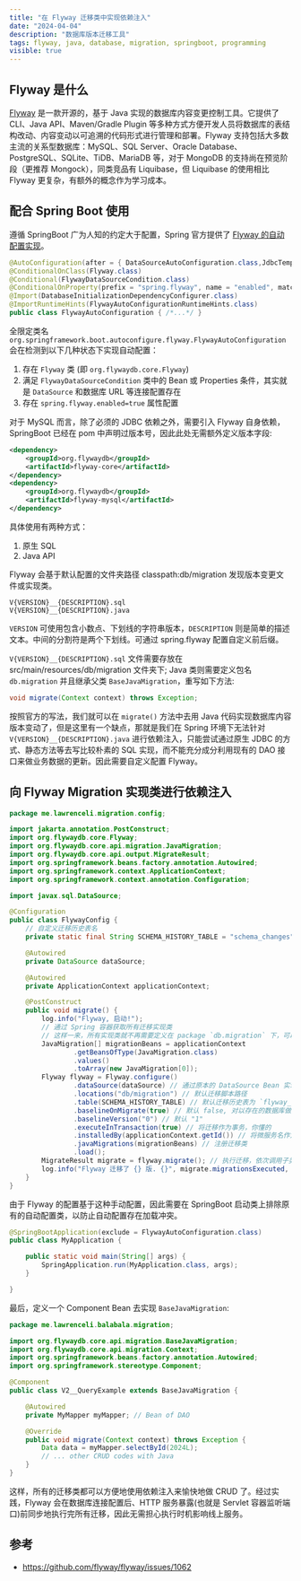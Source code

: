 ```yaml
---
title: "在 Flyway 迁移类中实现依赖注入"
date: "2024-04-04"
description: "数据库版本迁移工具"
tags: flyway, java, database, migration, springboot, programming
visible: true
---
```


## Flyway 是什么

[Flyway](https://flywaydb.org/) 是一款开源的，基于 Java 实现的数据库内容变更控制工具。它提供了 CLI、Java API、Maven/Gradle Plugin 等多种方式方便开发人员将数据库的表结构改动、内容变动以可追溯的代码形式进行管理和部署。Flyway 支持包括大多数主流的关系型数据库：MySQL、SQL Server、Oracle Database、PostgreSQL、SQLite、TiDB、MariaDB 等，对于 MongoDB 的支持尚在预览阶段（更推荐 Mongock），同类竞品有 Liquibase，但 Liquibase 的使用相比 Flyway 更复杂，有额外的概念作为学习成本。

<div>
  <github user="flyway" repo="flyway"></github>
</div>

## 配合 Spring Boot 使用

遵循 SpringBoot 广为人知的约定大于配置，Spring 官方提供了 [Flyway 的自动配置实现](https://github.com/spring-projects/spring-boot/tree/main/spring-boot-project/spring-boot-autoconfigure/src/main/java/org/springframework/boot/autoconfigure/flyway)。

```java {2-4} showLineNumbers
@AutoConfiguration(after = { DataSourceAutoConfiguration.class,JdbcTemplateAutoConfiguration.class,HibernateJpaAutoConfiguration.class })
@ConditionalOnClass(Flyway.class)
@Conditional(FlywayDataSourceCondition.class)
@ConditionalOnProperty(prefix = "spring.flyway", name = "enabled", matchIfMissing = true)
@Import(DatabaseInitializationDependencyConfigurer.class)
@ImportRuntimeHints(FlywayAutoConfigurationRuntimeHints.class)
public class FlywayAutoConfiguration { /*...*/ }
```

全限定类名 `org.springframework.boot.autoconfigure.flyway.FlywayAutoConfiguration` 会在检测到以下几种状态下实现自动配置：

1. 存在 `Flyway` 类 (即 `org.flywaydb.core.Flyway`)
2. 满足 `FlywayDataSourceCondition` 类中的 Bean 或 Properties 条件，其实就是 `DataSource` 和数据库 URL 等连接配置存在
3. 存在 `spring.flyway.enabled=true` 属性配置

对于 MySQL 而言，除了必须的 JDBC 依赖之外，需要引入 Flyway 自身依赖，SpringBoot 已经在 pom 中声明过版本号，因此此处无需额外定义版本字段:

```xml
<dependency>
    <groupId>org.flywaydb</groupId>
    <artifactId>flyway-core</artifactId>
</dependency>
<dependency>
    <groupId>org.flywaydb</groupId>
    <artifactId>flyway-mysql</artifactId>
</dependency>
```

具体使用有两种方式：

1. 原生 SQL
2. Java API

Flyway 会基于默认配置的文件夹路径 classpath:db/migration 发现版本变更文件或实现类。

```shell
V{VERSION}__{DESCRIPTION}.sql
V{VERSION}__{DESCRIPTION}.java
```

`VERSION` 可使用包含小数点、下划线的字符串版本，`DESCRIPTION` 则是简单的描述文本。中间的分割符是两个下划线。可通过 spring.flyway 配置自定义前后缀。

`V{VERSION}__{DESCRIPTION}.sql` 文件需要存放在 src/main/resources/db/migration 文件夹下; Java 类则需要定义包名 `db.migration` 并且继承父类 `BaseJavaMigration`，重写如下方法:

```java
void migrate(Context context) throws Exception;
```

按照官方的写法，我们就可以在 `migrate()` 方法中去用 Java 代码实现数据库内容版本变动了，但是这里有一个缺点，那就是我们在 Spring 环境下无法针对 `V{VERSION}__{DESCRIPTION}.java` 进行依赖注入，只能尝试通过原生 JDBC 的方式、静态方法等去写比较朴素的 SQL 实现，而不能充分成分利用现有的 DAO 接口来做业务数据的更新。因此需要自定义配置 Flyway。

## 向 Flyway Migration 实现类进行依赖注入

```java
package me.lawrenceli.migration.config;

import jakarta.annotation.PostConstruct;
import org.flywaydb.core.Flyway;
import org.flywaydb.core.api.migration.JavaMigration;
import org.flywaydb.core.api.output.MigrateResult;
import org.springframework.beans.factory.annotation.Autowired;
import org.springframework.context.ApplicationContext;
import org.springframework.context.annotation.Configuration;

import javax.sql.DataSource;

@Configuration
public class FlywayConfig {
    // 自定义迁移历史表名
    private static final String SCHEMA_HISTORY_TABLE = "schema_changes";

    @Autowired
    private DataSource dataSource;

    @Autowired
    private ApplicationContext applicationContext;

    @PostConstruct
    public void migrate() {
        log.info("Flyway, 启动!");
        // 通过 Spring 容器获取所有迁移实现类
        // 这样一来，所有实现类就不再需要定义在 package `db.migration` 下，可以放在任何支持 Bean 扫描的位置。
        JavaMigration[] migrationBeans = applicationContext
                .getBeansOfType(JavaMigration.class)
                .values()
                .toArray(new JavaMigration[0]);
        Flyway flyway = Flyway.configure()
                .dataSource(dataSource) // 通过原本的 DataSource Bean 实现无需配置 flyway 自身的 JDBC URL
                .locations("db/migration") // 默认迁移脚本路径
                .table(SCHEMA_HISTORY_TABLE) // 默认迁移历史表为 `flyway_schema_history`
                .baselineOnMigrate(true) // 默认 false, 对以存在的数据库做首次迁移必须设置开启
                .baselineVersion("0") // 默认 "1"
                .executeInTransaction(true) // 将迁移作为事务，你懂的
                .installedBy(applicationContext.getId()) // 将微服务名作为迁移执行者
                .javaMigrations(migrationBeans) // 注册迁移类
                .load();
        MigrateResult migrate = flyway.migrate(); // 执行迁移，依次调用子类实现
        log.info("Flyway 迁移了 {} 版. {}", migrate.migrationsExecuted, migrate.success);
    }
}
```

由于 Flyway 的配置基于这种手动配置，因此需要在 SpringBoot 启动类上排除原有的自动配置类，以防止自动配置存在加载冲突。

```java
@SpringBootApplication(exclude = FlywayAutoConfiguration.class)
public class MyApplication {

    public static void main(String[] args) {
        SpringApplication.run(MyApplication.class, args);
    }

}
```

最后，定义一个 Component Bean 去实现 `BaseJavaMigration`:

```java {12} showLineNumbers caption="Example Migration Component"
package me.lawrenceli.balabala.migration;

import org.flywaydb.core.api.migration.BaseJavaMigration;
import org.flywaydb.core.api.migration.Context;
import org.springframework.beans.factory.annotation.Autowired;
import org.springframework.stereotype.Component;

@Component
public class V2__QueryExample extends BaseJavaMigration {

    @Autowired
    private MyMapper myMapper; // Bean of DAO

    @Override
    public void migrate(Context context) throws Exception {
        Data data = myMapper.selectById(2024L);
        // ... other CRUD codes with Java
    }
}
```

这样，所有的迁移类都可以方便地使用依赖注入来愉快地做 CRUD 了。经过实践，Flyway 会在数据库连接配置后、HTTP 服务暴露(也就是 Servlet 容器监听端口)前同步地执行完所有迁移，因此无需担心执行时机影响线上服务。

## 参考

- <https://github.com/flyway/flyway/issues/1062>
